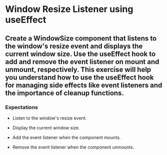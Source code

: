 # Window Resize Listener using useEffect
## Create a WindowSize component that listens to the window's resize event and displays the current window size. Use the useEffect hook to add and remove the event listener on mount and unmount, respectively. This exercise will help you understand how to use the useEffect hook for managing side effects like event listeners and the importance of cleanup functions.
### Expectations

* Listen to the window's resize event.

* Display the current window size.

* Add the event listener when the component mounts.

* Remove the event listener when the component unmounts.